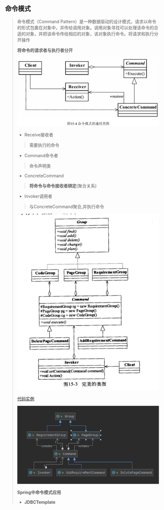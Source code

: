 ## 命令模式

> 命令模式（Command Pattern）是一种数据驱动的设计模式，请求以命令的形式包裹在对象中，并传给调用对象。调用对象寻找可以处理该命令的合适的对象，并把该命令传给相应的对象，该对象执行命令。将请求和执行分开操作
>
> **将命令的请求者与执行者分开**
>
> ![image-20211110192311768](image-20211110192311768.png)
>
> - Receive接收者
>
> > 需要执行的命令
>
> - Command命令者
>
> > 命令声明类
>
> - ConcreteCommand
>
> > **将命令与命令接收者绑定**(聚合关系)
>
> - Invoker调用者
>
> > 与ConcreteCommand聚合,并执行命令
>
> ![image-20211113142946422](image-20211113142946422-6784988.png)
>
> [代码实例](https://gitee.com/miaomiaole/DesignPattern/tree/master/src/main/java/org/example/Command)
>
> ![image-20211119093358281](image-20211119093358281.png) 
>
> **Spring中命令模式应用**
>
> - **JDBCTemplate**
>


